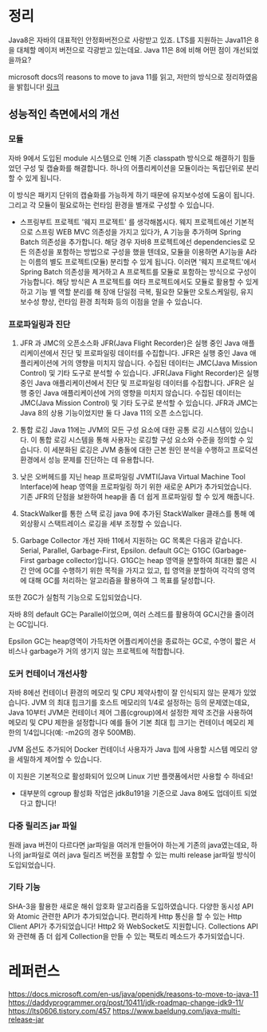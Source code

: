# 정리
Java8은 자바의 대표적인 안정화버전으로 사랑받고 있죠. LTS를 지원하는 Java11은 8을 대체할 메이저 버전으로 각광받고 있는데요.
Java 11은 8에 비해 어떤 점이 개선되었을까요?

microsoft docs의 reasons to move to java 11를 읽고, 저만의 방식으로 정리하였음을 밝힙니다! [링크](https://docs.microsoft.com/en-us/java/openjdk/reasons-to-move-to-java-11)

## 성능적인 측면에서의 개선
### 모듈
자바 9에서 도입된 module 시스템으로 인해 기존 classpath 방식으로 해결하기 힘들었던 구성 및 캡슐화를 해결합니다.
하나의 어플리케이션을 모듈이라는 독립단위로 분리할 수 있게 됩니다.

이 방식은 패키지 단위의 캡슐화를 가능하게 하기 때문에 유지보수성에 도움이 됩니다. 
그리고 각 모듈이 필요로하는 런타임 환경을 별개로 구성할 수 있습니다.

- 스프링부트 프로젝트 '웨지 프로젝트' 를 생각해봅시다. 웨지 프로젝트에선 기본적으로 스프링 WEB MVC 의존성을 가지고 있다가, A 기능을 추가하며 Spring Batch 의존성을 추가합니다.
해당 경우 자바8 프로젝트에선 dependencies로 모든 의존성을 포함하는 방법으로 구성을 했을 텐데요, 모듈을 이용하면 A기능을 A라는 이름의 별도 프로젝트(모듈) 분리할 수 있게 됩니다.
이러면 '웨지 프로잭트'에서 Spring Batch 의존성을 제거하고 A 프로젝트를 모듈로 포함하는 방식으로 구성이 가능합니다.
해당 방식은 A 프로젝트를 여타 프로젝트에서도 모듈로 활용할 수 있게 하고 기능 별 역할 분리를 해 장애 단일점 극복, 필요한 모듈만 오토스케일링, 유지보수성 향상, 런타임 환경 최적화 등의 이점을 얻을 수 있습니다.

### 프로파일링과 진단
1. JFR 과 JMC의 오픈소스화
JFR(Java Flight Recorder)은 실행 중인 Java 애플리케이션에서 진단 및 프로파일링 데이터를 수집합니다. 
JFR은 실행 중인 Java 애플리케이션에 거의 영향을 미치지 않습니다. 
수집된 데이터는 JMC(Java Mission Control) 및 기타 도구로 분석할 수 있습니다. 
JFR(Java Flight Recorder)은 실행 중인 Java 애플리케이션에서 진단 및 프로파일링 데이터를 수집합니다. JFR은 실행 중인 Java 애플리케이션에 거의 영향을 미치지 않습니다. 수집된 데이터는 JMC(Java Mission Control) 및 기타 도구로 분석할 수 있습니다. 
JFR과 JMC는 Java 8의 상용 기능이었지만 둘 다 Java 11의 오픈 소스입니다.

2. 통합 로깅
Java 11에는 JVM의 모든 구성 요소에 대한 공통 로깅 시스템이 있습니다. 
이 통합 로깅 시스템을 통해 사용자는 로깅할 구성 요소와 수준을 정의할 수 있습니다. 
이 세분화된 로깅은 JVM 충돌에 대한 근본 원인 분석을 수행하고 프로덕션 환경에서 성능 문제를 진단하는 데 유용합니다.

3. 낮은 오버헤드를 지닌 heap 프로파일링
JVMTI(Java Virtual Machine Tool Interface)에 heap 영역을 프로파일링 하기 위한 새로운 API가 추가되었습니다. 
기존 JFR의 단점을 보완하여 heap을 좀 더 쉽게 프로파일링 할 수 있게 해줍니다.

4. StackWalker를 통한 스택 로깅
java 9에 추가된 StackWalker 클래스를 통해 예외상황시 스택트레이스 로깅을 세부 조정할 수 있습니다.

5. Garbage Collector 개선
자바 11에서 지원하는 GC 목록은 다음과 같습니다. Serial, Parallel, Garbage-First, Epsilon. 
default GC는 G1GC (Garbage-First garbage collector)입니다. 
G1GC는 heap 영역을 분할하여 최대한 짧은 시간 안에 GC를 수행하기 위한 목적을 가지고 있고, 힙 영역을 분할하여 각각의 영역에 대해 GC를 처리하는 알고리즘을 활용하여 그 목표를 달성합니다.

또한 ZGC가 실험적 기능으로 도입되었습니다.

자바 8의 default GC는 Parallel이었으며, 여러 스레드를 활용하여 GC시간을 줄이려는 GC입니다.

Epsilon GC는 heap영역이 가득차면 어플리케이션을 종료하는 GC로, 수명이 짧은 서비스나 garbage가 거의 생기지 않는 프로젝트에 적합합니다.

### 도커 컨테이너 개선사항

자바 8에선 컨테이너 환경의 메모리 및 CPU 제약사항이 잘 인식되지 않는 문제가 있었습니다. JVM 의 최대 힙크기를 호스트 메모리의 1/4로 설정하는 등의 문제였는데요,   
Java 10부터 JVM은 컨테이너 제어 그룹(cgroup)에서 설정한 제약 조건을 사용하여 메모리 및 CPU 제한을 설정합니다
예를 들어 기본 최대 힙 크기는 컨테이너 메모리 제한의 1/4입니다(예: -m2G의 경우 500MB).

JVM 옵션도 추가되어 Docker 컨테이너 사용자가 Java 힙에 사용할 시스템 메모리 양을 세밀하게 제어할 수 있습니다.

이 지원은 기본적으로 활성화되어 있으며 Linux 기반 플랫폼에서만 사용할 수 하네요!
* 대부분의 cgroup 활성화 작업은 jdk8u191을 기준으로 Java 8에도 업데이트 되었다고 합니다!

### 다중 릴리즈 jar 파일
원래 java 버전이 다르다면 jar파일을 여러개 만들어야 하는게 기존의 java였는데요, 하나의 jar파일로 여러 java 릴리즈 버전을 포함할 수 있는 multi release jar파일 방식이 도입되었습니다.

### 기타 기능
SHA-3을 활용한 새로운 해쉬 암호화 알고리즘을 도입하였습니다.
다양한 동시성 API와 Atomic 관련한 API가 추가되었습니다.
편리하게 Http 통신을 할 수 있는 Http Client API가 추가되었습니다! Http2 와 WebSocket도 지원합니다.
Collections API와 관련해 좀 더 쉽게 Collection을 만들 수 있는 팩토리 메소드가 추가되었습니다.

# 레퍼런스
https://docs.microsoft.com/en-us/java/openjdk/reasons-to-move-to-java-11 
https://daddyprogrammer.org/post/10411/jdk-roadmap-change-jdk9-11/
https://lts0606.tistory.com/457
https://www.baeldung.com/java-multi-release-jar
